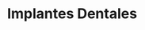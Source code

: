 ---
templateKey: specialties-page
language: es
title: Implantes Dentales
redirects: /en/specialties/dental-implants/

# Hero Section
hero:
  display: true
  type: default
  image: /img/hero-dental-implants.png
  parallax: false
  title: >
    <span class="bebas" style="font-family:Bebas Neue Bold;color:white;font-weight:lighter">Implantes Dentales</span>
  indicator: false
  halfSize: true

# Heading Section
specialtiesHeading:
  display: true
  img: /img/icon-dental-implants.jpg
  content: La utilización de Implantes Oseointegrados en la Rehabilitación Oral de los pacientes parcial o totalmente edéntulos ha sido plenamente consolidada como una alternativa confiable y altamente predecible a largo plazo.

# Aside section
paragraphSection:
  body: >
    <p>Indudablemente, uno de los progresos más espectaculares de la Odontología moderna es el desarrollo de los implantes dentales. Estos, <strong>son pequeños dispositivos de titanio en forma de cilindro y que por su alto grado de biocompatibilidad son capaces de oseointegrarse a las estructuras maxilares para sustituir “idealmente” los dientes perdidos  </strong>por caries, traumatismos y enfermedad periodontal, evitando así el uso de las antiguas prótesis removibles.</p><p>Con los IMPLANTES DE ÚLTIMA GENERACIÓN  <strong>el procedimiento quirúrgico de colocación es bastante simple, rápido e indoloro.  </strong>Sin embargo, debe ser siempre ejecutado por Especialistas en Cirugía Bucal o Maxilofacial, ya que la técnica a emplear es bastante sensible y requiere de amplios conocimientos quirúrgicos y anatómicos de los tejidos y estructuras bucales.</p><p><strong>Otro factor esencial en la Implantología avanzada es el aspecto restaurador. </strong> Si la prótesis que se coloca luego sobre el implante no está bien diseñada, las fuerzas nocivas generadas por la masticación conducirán irremediablemente a su fracaso. De aquí la importancia y necesidad del TRATAMIENTO MULTIDISCIPLINARIO en la rehabilitación bucal con implantes dentales oseointegrados.  <strong>En nuestra clínica la segunda fase del tratamiento o fase protésica está siempre a cargo del Odontólogo Especialista en Prostodoncia, </strong> ya que nadie mejor que él es capaz de manejar los complicados principios y fundamentos de fisiología de la oclusión, es decir, de la manera como debe relacionarse ese implante y esa prótesis con el resto de los dientes cuando el paciente entra en función para comer y masticar.</p><p>Finalmente, y en pro del éxito a largo plazo del tratamiento, es también imperativo destacar la importancia del <strong> cumplimiento de un buen protocolo consensuado de mantenimiento periodontal, </strong> que a intervalos de 12 meses, nos permita conservar las encías sanas y los elementos protésicos en perfecto estado estético y estructural. </p>  
    
  image: /img/aside-dental-implants.jpg

# Quote Section
quote:
  title: ''
  body: >
    Es verdaderamente gratificante percibir día a día como los implantes dentales mejoran la calidad de vida y la salud de las personas. El hecho de poder comer y masticar con comodidad, hablar con normalidad y sonreír sin temor, son beneficios de invalorable repercusión.
  author: Dr. Castor José Garabán Povea
  footer:
    position: Cirujano bucal
    clinic: DENTAL VIP, Especialidades Odontológicas s.c.

# Parallax Section
plainParallax:
  image: /img/parallax-dental-implants.jpg

# Faq Section
faq:
  title:  Preguntas Frecuentes
  blocks:
    - questions:

      - question: ¿Qué es la oseointegración?
        answer: >
          <p>Se define como el proceso biológico mediante el cual se logra una anquilosis funcional entre un implante y su hueso receptor. Los implantes son de titanio, metal biocompatible y osteoinductor, capaz de estimular la diferenciación de osteoblastos e iniciar el proceso de cicatrización y regeneración ósea (osteogénesis) a su alrededor. Este fenómeno es el que permite que un implante se fije con firmeza al hueso, permanezca estable a lo largo del tiempo y pueda ser utilizado con seguridad como base o pilar de prótesis dental.</p>
      - question: ¿Cuándo están indicados los implantes dentales oseointegrados?
        answer: >
          <p>Cuando sea necesario reponer uno, varios o incluso todos los dientes de la boca. Los implantes unitarios evitan la necesidad de tener que tallar, desgastar y comprometer los dientes contiguos al que se ha perdido para confeccionar un puente fijo tradicional. Colocamos un implante, una corona y listo, de esta manera se logra una rehabilitación mucho más biológica y conservadora. Cuando faltan varios o todos los dientes, se colocan implantes múltiples y luego sobre ellos se cementan o atornillan coronas individuales o prótesis fijas exclusivamente implantosoportadas.</p>
      - question: ¿Existen contraindicaciones al tratamiento con implantes?
        answer: >
          <p>Por norma general son las mismas que impiden ejecutar otros procedimientos quirúrgicos como trastornos de coagulación sanguínea, historia reciente de infarto agudo al miocardio o accidente cerebrovascular, inmunosupresión severa, tumoraciones malignas en tratamiento con químio o radioterapia, artritis reumatoide severa, diabetes mellitus no controlada y enfermedades óseas como osteoporosis y osteomalacia. También, es importante valorar otros factores adicionales como la ingesta de bifosfonatos en mujeres, presencia de infección periodontal aguda y hábitos tabáquicos severos.</p>
      - question: ¿De modo que están contraindicados en fumadores?
        answer: >
          <p>El cigarrillo no constituye una contraindicación absoluta para la rehabilitación con implantes, sin embargo, está comprobado científicamente que el hábito de fumar provoca una vasoconstricción vascular periférica que altera significativamente el proceso de cicatrización y regeneración ósea. De tal forma que en estos pacientes las posibilidades de éxito se ven reducidas de un 98 a un 65% de los casos aproximadamente.</p>
      - question: ¿Cómo se colocan?
        answer: >
          <p>A través de una pequeña cirugía, muy poco invasiva, se crea una perforación o lecho quirúrgico en el espesor del hueso alveolar. Seguidamente, se introduce el implante enroscándolo a presión de modo que su superficie quede en íntimo contacto con el tejido óseo subyacente. Haciendo analogía simple podemos decir que la fase quirúrgica es bastante parecida a la forma de colocar un ramplug en una pared. En algunos casos ni siquiera es necesario tomar puntos de sutura.</p>
      - question: ¿Es muy doloroso este procedimiento?
        answer: >
          <p>En lo absoluto, siempre y cuando se efectúe bajo una adecuada técnica de anestesia local. Nuestro Cirujano bucal maneja excelentes protocolos quirúrgicos y potentes anestésicos que hacen el procedimiento simple, rápido e indoloro. El postoperatorio suele ser muy similar al de una extracción dental.</p>
      - question: ¿Algún requisito previo a la intervención?
        answer: >
          <p>Casi los mismos que para cualquier otro acto de cirugía oral. Buen estado de salud general, un perfil preoperatorio que evalúe la capacidad de coagulación y cicatrización tisular y premedicación profiláctica con antibióticos de amplio espectro, generalmente amoxicilina con ácido clavulánico o cefalosporinas en pacientes alérgicos.</p>
      - question: ¿Podrían ser necesarias otras cirugías especiales?
        answer: >
          <p>Lamentablemente en algunos casos la cantidad, calidad y densidad del hueso receptor pueden ser deficientes y suele ser entonces necesario colocar injertos óseos autógenos o sintéticos para mejorar el entorno local y evitar un posible fracaso. Otra maniobra relativamente común es la elevación del seno maxilar o SINUS LIFT, ya que muchas veces su descenso o neumatización limita la colocación de implantes en el sector posterior del maxilar superior.</p>
      - question: ¿Son iguales todos los implantes?
        answer: >
          <p>No, varían considerablemente en diámetro, longitud, conicidad, tipo de conexión y tratamiento de superficie. Los estudios radiográficos previos, las tomografías volumétricas de haz cónico (Cone Beam) y la experiencia clínica del Cirujano son factores claves para su elección. De igual forma, es importante utilizar marcas comerciales reconocidas y respaldadas por estudios de investigación a largo plazo que garanticen su desempeño y longevidad funcional. En nuestra clínica, y según su nivel de calidad, ponemos a su disposición implantes de gama media, media-alta y gama alta.</p>
      - question: ¿Qué son los implantes inmediatos?
        answer: >
          <p>Son aquellos que se colocan en el mismo momento de la extracción dental para evitar la reabsorción del reborde alveolar y favorecer los resultados estéticos de la restauración final. Una ventaja adicional es que acortan considerablemente el tiempo total de tratamiento, al no ser necesario esperar los 4 o 5 meses que conlleva el proceso de cicatrización y neoformación ósea del alvéolo después de la extracción.</p>
    - questions:

      - question: ¿Son muy caros los implantes dentales?
        answer: >
          <p>Caro es algo que implica dar un valor sobreestimado a algo que no lo tiene. Aunque por su naturaleza (titanio puro) los implantes son más costosos que otras alternativas odontológicas, el hecho de poder comer y sonreír prácticamente igual que con los dientes naturales les hace merecedores del más alto valor dentro de cualquier relación costo-beneficio.</p>
      - question: ¿Qué es un sistema All-on-Four?
        answer: >
          <p>Es una técnica que permite la rehabilitación total fija con implantes en el maxilar superior o inferior del paciente totalmente edéntulo. Se fundamenta en la colocación estratégica de solo cuatro implantes, hecho que disminuye considerablemente los costos finales del tratamiento.</p>
      - question: ¿Qué tan estéticos lucen los implantes?
        answer: >
          <p>Los implantes no son visibles, quedan incrustados en el interior del hueso, de modo que la responsabilidad estética recae en la prótesis definitiva. Esta debe ser confeccionada para satisfacer todos los requerimientos funcionales pertinentes, y además, para proveer al paciente de dientes que luzcan verdaderamente naturales, de un color, forma y tamaño que proyecte armonía y proporcionalidad, caracterizados individualmente y con capacidad de reflejar y traslucir la luz. Todos estos son factores claves para el éxito estético del tratamiento.</p>
      - question: ¿En qué consiste la fase protésica?
        answer: >
          <p>Es la segunda fase de una rehabilitación con implantes dentales. Debe estar siempre a cargo del Especialista en Prostodoncia, quien diseñará, confeccionará e instalará la prótesis implantosoportada definitiva, respetando siempre a cabalidad todos los principios biomecánicos de oclusión y estética dental. Coronas individuales, puentes fijos, rehabilitaciones completas, prótesis híbridas y sobredentaduras son las alternativas conocidas.</p>
      - question: ¿Todas las prótesis sobre implantes son fijas?
        answer: >
          <p>Aunque es posible confeccionar sobredentaduras removibles, consideramos que el esfuerzo e inversión que implica este tipo de procedimiento merece una prótesis fija que verdaderamente mejore la calidad de vida de la persona. En nuestra clínica, siempre y cuando sea posible, intentamos que todas sean fijas, a excepción de las provisionales utilizadas durante el período de oseointegración.</p>
      - question: ¿Se puede colocar la corona o prótesis fija inmediatamente, es decir, el mismo día de la cirugía?
        answer: >
          <p>Sí se puede con los llamados implantes de carga inmediata, sin embargo, para esto se deben reunir una serie de condiciones ideales algunas veces difíciles de encontrar. El protocolo tradicional y todavía más común es el de carga diferida, que contempla un lapso de entre 3 y 4 meses de espera entre las fases quirúrgica y protésica para permitir la completa maduración del tejido óseo periimplantar (oseointegración). Durante ese período generalmente se confecciona una prótesis provisional removible que solvente temporalmente el problema estético.</p>
      - question: ¿Es un tratamiento definitivo, para toda la vida?
        answer: >
          <p>Sería irresponsable ofrecer una estimación general para todos los casos, sin embargo, hay pacientes que llevan prótesis sobre implantes desde hace más de 30 años. Obviamente todo depende del estado de salud general, planificación previa del caso, técnica quirúrgica de implantación, calidad del dispositivo, asepsia en el procedimiento, correcta distribución de cargas masticatorias, higiene oral, hábitos del paciente y, muy importante; asistencia a las revisiones periódicas posteriores para descartar o tratar a tiempo procesos infecciosos incipientes, desajustes o fallas de los componentes protésicos.</p>
      - question: ¿Existe la posibilidad de rechazo a un implante dental?
        answer: >
          <p>No hay en la literatura ningún caso descrito de alergia o toxicidad al titanio, por lo que no puede existir un rechazo propiamente dicho. Puede ocurrir que un implante no se oseointegre adecuadamente por un proceso infeccioso o trauma localizado (generalmente por una prótesis prematura o mal elaborada) y sea necesario sustituirlo por otro para solventar el problema. El porcentaje de éxito en la actualidad, con implantes de gama alta, es superior al 98% de los casos.</p>
      - question: ¿Qué es la periimplantitis?
        answer: >
          <p>Los implantes y los dientes naturales son tan parecidos que son susceptibles a las mismas enfermedades periodontales. Al igual que existe la periodontitis, existe la periimplantitis, ambas enfermedades bacterianas e inflamatorias que destruyen el hueso alveolar, causan movilidad de dientes e implantes, y en casos extremos; pérdida de los mismos.</p>
      - question: ¿Cómo hacer entonces para prevenirla?
        answer: >
          <p>Lo primero es cerciorarse de la preparación y capacidad de los profesionales que llevarán a cabo su tratamiento. Para esto Usted no necesita un odontólogo, usted necesita un EQUIPO DE TRABAJO conformado por un Cirujano, un Prostodoncista y un Periodoncista que dominen y tengan experiencia en la materia. Luego, es indispensable su colaboración. La higiene oral es el pilar fundamental de todo procedimiento restaurador en Odontología, y los implantes no son la excepción. Si Usted logra mantener siempre sus implantes y encías libres de placa dental y restos alimenticios, acude con regularidad a las citas periódicas de control y se conserva en buen estado de salud general, es muy probable que logre disfrutar para toda la vida los beneficios de esta innovadora alternativa odontológica.</p>

# Clinic Cases
clinicCases:
  title: Implantes Dentales - Casos Clínicos
  items:
    - image: /img/clinic-cases-dental-implants-es-01-thumb.jpg
      title: > 
        <h6>9 Implantes y Prótesis Parcial Híbrida Superior </h6>
    - image: /img/clinic-cases-dental-implants-es-02-thumb.jpg
      title: >
        <h6>Rehabilitación Oral Completa </h6>
    - image: /img/clinic-cases-dental-implants-es-03-thumb.jpg
      title: >
        <h6>Prótesis Parcial Fija Implantosoportada</h6>
    - image: /img/clinic-cases-dental-implants-es-04-thumb.jpg
      title: >
        <h6>Reposición de Incisivos Inferiores</h6>
    - image: /img/clinic-cases-dental-implants-es-05-thumb.jpg
      title: >
        <h6>All-On-Four </h6>
    - image: /img/clinic-cases-dental-implants-es-06-thumb.jpg
      title: >
        <h6>Implantes en Correspondencia con 1.2 y 2.2</h6>
    - image: /img/clinic-cases-dental-implants-es-07-thumb.jpg
      title: >
        <h6>2 Implantes y Puente Fijo Inferior</h6>
    - image: /img/clinic-cases-dental-implants-es-08-thumb.jpg
      title: >
        <h6>Healing Caps y 6 Coronas Metal-Porcelana</h6>
    - image: /img/clinic-cases-dental-implants-es-09-thumb.jpg
      title: >
        <h6>Sobredentadura Removible</h6>
    - image: /img/clinic-cases-dental-implants-es-10-thumb.jpg
      title: >
        <h6>Implantación en Correspondencia con el 2.1 </h6>
    - image: /img/clinic-cases-dental-implants-es-11-thumb.jpg 
      title: >
        <h6>Tornillo de Cicatrización y Corona Anterior</h6>
    - image: /img/clinic-cases-dental-implants-es-12-thumb.jpg
      title: >
        <h6>Antes y Después con Implantes y Coronas Cerámicas</h6>
    - image: /img/clinic-cases-dental-implants-es-13-thumb.jpg
      title: >
        <h6>Implante Unitario en Región de Bicúspides</h6>
    - image: /img/clinic-cases-dental-implants-es-14-thumb.jpg
      title: >
        <h6>Abutments o Pilares Protésicos</h6>
    - image: /img/clinic-cases-dental-implants-es-15-thumb.jpg
      title: >
        <h6>Prótesis Total Híbrida Metal-Acrílico</h6>
    - image: /img/clinic-cases-dental-implants-es-16-thumb.jpg
      title: >
        <h6>Híbrida Superior Sobre 8 Implantes </h6>
    - image: /img/clinic-cases-dental-implants-es-17-thumb.jpg
      title: >
        <h6>Sinus Lift</h6>
    - image: /img/clinic-cases-dental-implants-es-18-thumb.jpg
      title: >
        <h6>Prótesis Fija Convencional e Implante Unitario</h6>
    - image: /img/clinic-cases-dental-implants-es-19-thumb.jpg
      title: >
        <h6>Prótesis Fija Superior Implantosoportada</h6>
    - image: /img/clinic-cases-dental-implants-es-20-thumb.jpg
      title: >
        <h6>Rehabilitación Bimaxilar con Implantes Dentales</h6>
    - image: /img/clinic-cases-dental-implants-es-21-thumb.jpg
      title: >
        <h6>Implante en Zona de Alto Compromiso Estético</h6>
  lightbox:
    placeholder: ''
    type: ''
    images: 
      - image: /img/clinic-cases-dental-implants-es-01.jpg
      - image: /img/clinic-cases-dental-implants-es-02.jpg
      - image: /img/clinic-cases-dental-implants-es-03.jpg
      - image: /img/clinic-cases-dental-implants-es-04.jpg
      - image: /img/clinic-cases-dental-implants-es-05.jpg
      - image: /img/clinic-cases-dental-implants-es-06.jpg
      - image: /img/clinic-cases-dental-implants-es-07.jpg
      - image: /img/clinic-cases-dental-implants-es-08.jpg
      - image: /img/clinic-cases-dental-implants-es-09.jpg
      - image: /img/clinic-cases-dental-implants-es-10.jpg
      - image: /img/clinic-cases-dental-implants-es-11.jpg
      - image: /img/clinic-cases-dental-implants-es-12.jpg
      - image: /img/clinic-cases-dental-implants-es-13.jpg
      - image: /img/clinic-cases-dental-implants-es-14.jpg
      - image: /img/clinic-cases-dental-implants-es-15.jpg
      - image: /img/clinic-cases-dental-implants-es-16.jpg
      - image: /img/clinic-cases-dental-implants-es-17.jpg
      - image: /img/clinic-cases-dental-implants-es-18.jpg
      - image: /img/clinic-cases-dental-implants-es-19.jpg
      - image: /img/clinic-cases-dental-implants-es-20.jpg
      - image: /img/clinic-cases-dental-implants-es-21.jpg
# Responsive Aside Paragraphs
asides:
  display: true 
  sections:
    - align: right
      title: >
        <h3 style="color:#333;font-family:'Bebas Neue Bold'">¡CON TODAS LAS VENTAJAS DEL HEXÁGONO INTERNO!</h3>
      content: >
        <p style="font-weight:400">La configuración estructural que provee el sistema de conexión más estable y eficiente del momento, que cuenta con la mayor tasa de compatibilidad comercial y que promueve la apariencia más estética y natural del supra elemento protésico final.</p>
      image: /img/sections-hexagon-dental-implants.jpg
      footer:
        display: true
        image:
          src: /img/sections-icons-hexagon-dental-implants.jpg
          display: true
        button:
          text: ''
          to: ''
          display: false
    - align: left
      title: >
        <h3 style="color:#333;font-family:'Bebas Neue Bold'">Diagnóstico y Planificación 3D</h3>
      content: >
        <p style="font-weight:400">La aparición y desarrollo de técnicas avanzadas de visualización volumétrica ha supuesto para la comunidad dental la posibilidad de acceder a la reconstrucción 3D para determinar con seguridad la posición exacta en la que debe ser implantado cada dispositivo.</p>
      image: /img/sections-dental-implants-3d-diagnosis.jpg
      footer:
        display: true
        image:
          src: /img/sections-icons-hexagon-dental-implants.jpg
          display: false  
        button:
          text: Más Información 
          to: '/'
          display: true
    - align: right
      title: >
        <h3 style="color:#333;font-family:'Bebas Neue Bold'">Prótesis Sobre Implantes</h3>
      content: >
        <p style="font-weight:400">Transcurrido el período de oseointegración, se destapan los implantes y se confecciona la prótesis definitiva previamente contemplada. Según el caso, podrá ser total o parcial, fija o removible y de metal-porcelana, metal-acrílico, totalcerámica o resina poliacrílica termopolimerizable.</p>
      image: /img/sections-dental-implants-implant-supported-restorations.jpg 
      footer:
        display: true
        image:
          src: /img/sections-dental-implants-implant-supported-restorations.jpg 
          display: false
        button:
          text: Más Información 
          to: '/'
          display: true
  
# Testimonial Section
lightQuote:
  color: '#ededed'
  display: true
  img:
    ld: /img/quotes-dental-implants.jpg
    pt: /img/quotes-dental-implants-portrait.jpg
  content: AHORA QUE LLEVO IMPLANTES NO PUEDO ENTENDER CÓMO ESTUVE TANTO TIEMPO USANDO DENTADURAS REMOVIBLES. POR UN MIEDO TONTO A UNA PEQUEÑA CIRUGÍA PASÉ AÑOS OCULTANDO MI SONRISA, TAPÁNDOME LA BOCA CON LA MANO PARA QUE NO ME VIERAN EL PLÁSTICO Y LOS GANCHOS DE LOS PUENTES. "

# Contact Form
form:
  title: ¡Consúltenos Ahora Mismo!
  img: /img/parallax-form-specialties.png

# Procedures Section
procedures:
  display: true
  title: ¡Dele a su Salud el Valor que se Merece!
  procedures:
    - title: Instalaciones
      to: /la-clinica/instalaciones/
      img: /img/procedures-facilities.jpg
    - title: Tecnología
      to: /la-clinica/tecnologia/
      img: /img/procedures-technology.jpg
    - title: Profesionales
      to:  /profesionales/
      img: /img/procedures-professionals.png
---